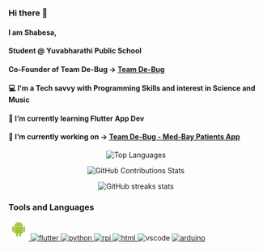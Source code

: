 ### Hi there 👋

#### I am Shabesa, 
#### Student @ Yuvabharathi Public School
#### Co-Founder of Team De-Bug -> [Team De-Bug](https://github.com/Team-De-bug)

#### 💻 I'm a Tech savvy with Programming Skills and interest in Science and Music
#### 🌱 I’m currently learning Flutter App Dev
#### 🔭 I’m currently working on -> [Team De-Bug - Med-Bay Patients App](https://github.com/Team-De-bug/med_bay_patients)

<p align="center">
  <img alt="Top Languages" src="https://github-readme-stats.vercel.app/api/top-langs?username=shabesa&theme=radical&show_icons=true&locale=en" />
</p>

<p align="center">
  <img alt="GitHub Contributions Stats" src="https://github-readme-stats.vercel.app/api?username=shabesa&count_private=true&show_icons=true&theme=radical&include_all_commits=true" />
</p>

<p align="center">
  <img alt="GitHub streaks stats" src="https://github-readme-streak-stats.herokuapp.com/?user=shabesa&theme=radical" />
</p>

### Tools and Languages
<p align="left"> 
  <a href="https://developer.android.com" target="_blank"> <img src="https://raw.githubusercontent.com/devicons/devicon/master/icons/android/android-original-wordmark.svg"       alt="android" width="40" height="40"/> 
  </a>
  <a href="https://www.flutter.dev" target="_blank"> <img src="https://www.vectorlogo.zone/logos/flutterio/flutterio-icon.svg" alt="flutter" width="40" height="40"/>
  </a>
  <a href="https://www.python.org" target="_blank"> <img src="https://www.vectorlogo.zone/logos/python/python-vertical.svg" alt="python" width="40" height="40"/>
  </a>
  <a href="https://www.raspberrypi.org" target="_blank"> <img src="https://www.vectorlogo.zone/logos/raspberrypi/raspberrypi-icon.svg" alt="rpi" width="40" height="40"/>
  </a>
  <a href="https://www.w3schools.com/html/default.asp" target="_blank"> <img src="https://www.vectorlogo.zone/logos/w3_html5/w3_html5-icon.svg" alt="html" width="40" height="40"/>
  </a>
  <img src="https://upload.vectorlogo.zone/logos/visualstudio_code/images/a4381320-f83c-4a29-9db3-b241c1d096b1.svg" alt="vscode" width="40" height="40"/>
  <a href="https://www.arduino.cc" target="_blank">
  <img src="https://www.vectorlogo.zone/logos/arduino/arduino-icon.svg" alt="arduino" width="40" height="40"/>
  </a>
</p>

<!--
**shabesa/shabesa** is a ✨ _special_ ✨ repository because its `README.md` (this file) appears on your GitHub profile.

Here are some ideas to get you started:

- 🔭 I’m currently working on ...
- 🌱 I’m currently learning ...
- 👯 I’m looking to collaborate on ...
- 🤔 I’m looking for help with ...
- 💬 Ask me about ...
- 📫 How to reach me: ...
- 😄 Pronouns: ...
- ⚡ Fun fact: ...
-->

